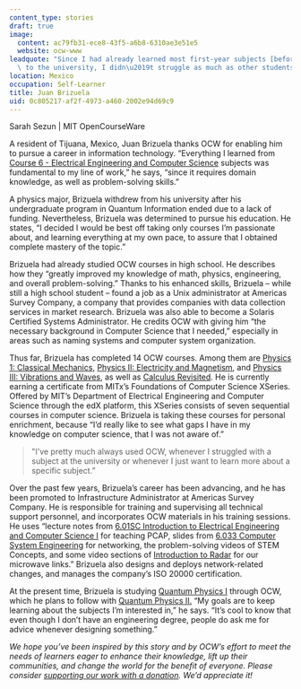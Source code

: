 ```yaml
---
content_type: stories
draft: true
image:
  content: ac79fb31-ece8-43f5-a6b8-6310ae3e51e5
  website: ocw-www
leadquote: "Since I had already learned most first-year subjects [before] I applied\
  \ to the university, I didn\u2019t struggle as much as other students\u2026"
location: Mexico
occupation: Self-Learner
title: Juan Brizuela
uid: 0c805217-af2f-4973-a460-2002e94d69c9
---
```

Sarah Sezun | MIT OpenCourseWare

A resident of Tijuana, Mexico, Juan Brizuela thanks OCW for enabling him to pursue a career in information technology. “Everything I learned from [Course 6 - Electrical Engineering and Computer Science](/search/?d=Electrical%20Engineering%20and%20Computer%20Science&s=department_course_numbers.sort_coursenum) subjects was fundamental to my line of work,” he says, “since it requires domain knowledge, as well as problem-solving skills.”

A physics major, Brizuela withdrew from his university after his undergraduate program in Quantum Information ended due to a lack of funding. Nevertheless, Brizuela was determined to pursue his education. He states, “I decided I would be best off taking only courses I’m passionate about, and learning everything at my own pace, to assure that I obtained complete mastery of the topic.”

Brizuela had already studied OCW courses in high school. He describes how they “greatly improved my knowledge of math, physics, engineering, and overall problem-solving.” Thanks to his enhanced skills, Brizuela – while still a high school student – found a job as a Unix administrator at Americas Survey Company, a company that provides companies with data collection services in market research. Brizuela was also able to become a Solaris Certified Systems Administrator. He credits OCW with giving him “the necessary background in Computer Science that I needed,” especially in areas such as naming systems and computer system organization.

Thus far, Brizuela has completed 14 OCW courses. Among them are [Physics 1: Classical Mechanics](/courses/8-01sc-classical-mechanics-fall-2016), [Physics II: Electricity and Magnetism](/courses/8-02-physics-ii-electricity-and-magnetism-spring-2007), and [Physics III: Vibrations and Waves](/courses/8-03sc-physics-iii-vibrations-and-waves-fall-2016), as well as [Calculus Revisited](/courses/res-18-006-calculus-revisited-single-variable-calculus-fall-2010). He is currently earning a certificate from MITx’s Foundations of Computer Science XSeries. Offered by MIT’s Department of Electrical Engineering and Computer Science through the edX platform, this XSeries consists of seven sequential courses in computer science. Brizuela is taking these courses for personal enrichment, because “I’d really like to see what gaps I have in my knowledge on computer science, that I was not aware of.”

> "I’ve pretty much always used OCW, whenever I struggled with a subject at the university or whenever I just want to learn more about a specific subject.”

Over the past few years, Brizuela’s career has been advancing, and he has been promoted to Infrastructure Administrator at Americas Survey Company. He is responsible for training and supervising all technical support personnel, and incorporates OCW materials in his training sessions. He uses “lecture notes from [6.01SC Introduction to Electrical Engineering and Computer Science I](/courses/6-01sc-introduction-to-electrical-engineering-and-computer-science-i-spring-2011) for teaching PCAP, slides from [6.033 Computer System Engineering](/courses/6-033-computer-system-engineering-spring-2018) for networking, the problem-solving videos of STEM Concepts, and some video sections of [Introduction to Radar](/courses/res-ll-001-introduction-to-radar-systems-spring-2007) for our microwave links.” Brizuela also designs and deploys network-related changes, and manages the company’s ISO 20000 certification.

At the present time, Brizuela is studying [Quantum Physics I](/courses/8-04-quantum-physics-i-spring-2013) through OCW, which he plans to follow with [Quantum Physics II.](/courses/8-05-quantum-physics-ii-fall-2013) “My goals are to keep learning about the subjects I’m interested in,” he says. “It’s cool to know that even though I don’t have an engineering degree, people do ask me for advice whenever designing something.”

  
  
*We hope you’ve been inspired by this story and by OCW’s effort to meet the needs of learners eager to enhance their knowledge, lift up their communities, and change the world for the benefit of everyone. Please consider* [*supporting our work with a donation*](https://giving.mit.edu/give/to/ocw/?utm_source=site&utm_medium=ocwstories&utm_campaign=donate&utm_content=brizuela)*. We’d appreciate it!*